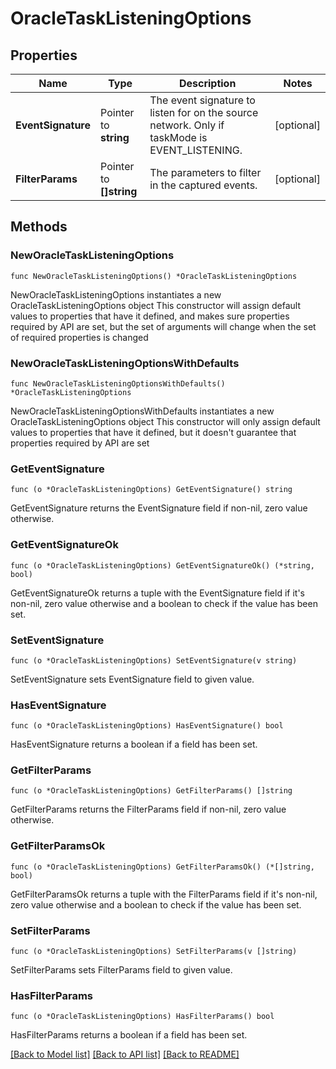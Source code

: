 # OracleTaskListeningOptions

## Properties

Name | Type | Description | Notes
------------ | ------------- | ------------- | -------------
**EventSignature** | Pointer to **string** | The event signature to listen for on the source network. Only if taskMode is EVENT_LISTENING. | [optional] 
**FilterParams** | Pointer to **[]string** | The parameters to filter in the captured events. | [optional] 

## Methods

### NewOracleTaskListeningOptions

`func NewOracleTaskListeningOptions() *OracleTaskListeningOptions`

NewOracleTaskListeningOptions instantiates a new OracleTaskListeningOptions object
This constructor will assign default values to properties that have it defined,
and makes sure properties required by API are set, but the set of arguments
will change when the set of required properties is changed

### NewOracleTaskListeningOptionsWithDefaults

`func NewOracleTaskListeningOptionsWithDefaults() *OracleTaskListeningOptions`

NewOracleTaskListeningOptionsWithDefaults instantiates a new OracleTaskListeningOptions object
This constructor will only assign default values to properties that have it defined,
but it doesn't guarantee that properties required by API are set

### GetEventSignature

`func (o *OracleTaskListeningOptions) GetEventSignature() string`

GetEventSignature returns the EventSignature field if non-nil, zero value otherwise.

### GetEventSignatureOk

`func (o *OracleTaskListeningOptions) GetEventSignatureOk() (*string, bool)`

GetEventSignatureOk returns a tuple with the EventSignature field if it's non-nil, zero value otherwise
and a boolean to check if the value has been set.

### SetEventSignature

`func (o *OracleTaskListeningOptions) SetEventSignature(v string)`

SetEventSignature sets EventSignature field to given value.

### HasEventSignature

`func (o *OracleTaskListeningOptions) HasEventSignature() bool`

HasEventSignature returns a boolean if a field has been set.

### GetFilterParams

`func (o *OracleTaskListeningOptions) GetFilterParams() []string`

GetFilterParams returns the FilterParams field if non-nil, zero value otherwise.

### GetFilterParamsOk

`func (o *OracleTaskListeningOptions) GetFilterParamsOk() (*[]string, bool)`

GetFilterParamsOk returns a tuple with the FilterParams field if it's non-nil, zero value otherwise
and a boolean to check if the value has been set.

### SetFilterParams

`func (o *OracleTaskListeningOptions) SetFilterParams(v []string)`

SetFilterParams sets FilterParams field to given value.

### HasFilterParams

`func (o *OracleTaskListeningOptions) HasFilterParams() bool`

HasFilterParams returns a boolean if a field has been set.


[[Back to Model list]](../README.md#documentation-for-models) [[Back to API list]](../README.md#documentation-for-api-endpoints) [[Back to README]](../README.md)



